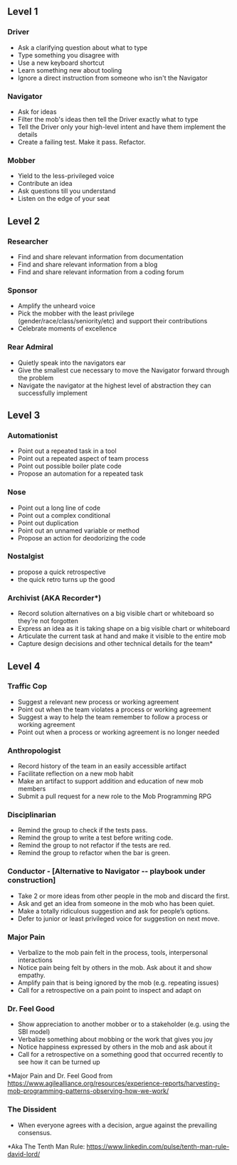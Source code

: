 ## Level 1

### Driver
- Ask a clarifying question about what to type
- Type something you disagree with
- Use a new keyboard shortcut
- Learn something new about tooling
- Ignore a direct instruction from someone who isn't the Navigator

### Navigator
- Ask for ideas
- Filter the mob's ideas then tell the Driver exactly what to type
- Tell the Driver only your high-level intent and have them implement the details
- Create a failing test. Make it pass. Refactor.

### Mobber
- Yield to the less-privileged voice
- Contribute an idea
- Ask questions till you understand
- Listen on the edge of your seat

## Level 2

### Researcher
- Find and share relevant information from documentation
- Find and share relevant information from a blog
- Find and share relevant information from a coding forum

### Sponsor
- Amplify the unheard voice
- Pick the mobber with the least privilege (gender/race/class/seniority/etc) and support their contributions
- Celebrate moments of excellence

### Rear Admiral
- Quietly speak into the navigators ear
- Give the smallest cue necessary to move the Navigator forward through the problem
- Navigate the navigator at the highest level of abstraction they can successfully implement

## Level 3

### Automationist
- Point out a repeated task in a tool
- Point out a repeated aspect of team process
- Point out possible boiler plate code
- Propose an automation for a repeated task

### Nose
- Point out a long line of code
- Point out a complex conditional
- Point out duplication
- Point out an unnamed variable or method
- Propose an action for deodorizing the code

### Nostalgist

- propose a quick retrospective
- the quick retro turns up the good

### Archivist (AKA Recorder*)
- Record solution alternatives on a big visible chart or whiteboard so they’re not forgotten
- Express an idea as it is taking shape on a big visible chart or whiteboard	
- Articulate the current task at hand and make it visible to the entire mob
- Capture design decisions and other technical details for the team*

## Level 4

### Traffic Cop
- Suggest a relevant new process or working agreement
- Point out when the team violates a process or working agreement
- Suggest a way to help the team remember to follow a process or working agreement
- Point out when a process or working agreement is no longer needed

### Anthropologist
- Record history of the team in an easily accessible artifact
- Facilitate reflection on a new mob habit
- Make an artifact to support addition and education of new mob members
- Submit a pull request for a new role to the Mob Programming RPG

### Disciplinarian
- Remind the group to check if the tests pass.
- Remind the group to write a test before writing code.
- Remind the group to not refactor if the tests are red.
- Remind the group to refactor when the bar is green.

### Conductor - [Alternative to Navigator -- playbook under construction]
- Take 2 or more ideas from other people in the mob and discard the first.
- Ask and get an idea from someone in the mob who has been quiet.
- Make a totally ridiculous suggestion and ask for people’s options.
- Defer to junior or least privileged voice for suggestion on next move.

### Major Pain
- Verbalize to the mob pain felt in the process, tools, interpersonal interactions
- Notice pain being felt by others in the mob. Ask about it and show empathy. 
- Amplify pain that is being ignored by the mob (e.g. repeating issues)
- Call for a retrospective on a pain point to inspect and adapt on

### Dr. Feel Good
- Show appreciation to another mobber or to a stakeholder (e.g. using the SBI model)
- Verbalize something about mobbing or the work that gives you joy
- Notice happiness expressed by others in the mob and ask about it
- Call for a retrospective on a something good that occurred recently to see how it can be turned up
  
*Major Pain and Dr. Feel Good from 
https://www.agilealliance.org/resources/experience-reports/harvesting-mob-programming-patterns-observing-how-we-work/

### The Dissident
- When everyone agrees with a decision, argue against the prevailing consensus.

*Aka The Tenth Man Rule: https://www.linkedin.com/pulse/tenth-man-rule-david-lord/

